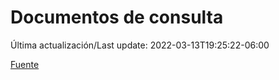 # Documentos de consulta

Última actualización/Last update: 2022-03-13T19:25:22-06:00

 [Fuente](https://coronavirus.gob.mx/documentos-de-consulta/)
